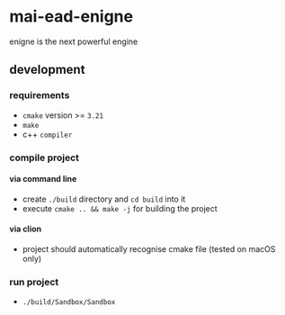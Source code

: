 # mai-ead-enigne
enigne is the next powerful engine

## development

### requirements
* `cmake` version >= `3.21`
* `make`
* c++ `compiler` 

### compile project

#### via command line

* create `./build` directory and `cd build` into it
* execute `cmake .. && make -j` for building the project

#### via clion
* project should automatically recognise cmake file (tested on macOS only)


### run project
* `./build/Sandbox/Sandbox`